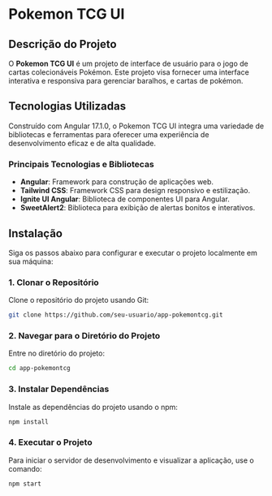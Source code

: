 # Pokemon TCG UI

## Descrição do Projeto

O **Pokemon TCG UI** é um projeto de interface de usuário para o jogo de cartas colecionáveis Pokémon. Este projeto visa fornecer uma interface interativa e responsiva para gerenciar baralhos,
e cartas de pokémon.

## Tecnologias Utilizadas

Construído com Angular 17.1.0, o Pokemon TCG UI integra uma variedade de bibliotecas e ferramentas para oferecer uma experiência de desenvolvimento eficaz e de alta qualidade.

### Principais Tecnologias e Bibliotecas

- **Angular**: Framework para construção de aplicações web.
- **Tailwind CSS**: Framework CSS para design responsivo e estilização.
- **Ignite UI Angular**: Biblioteca de componentes UI para Angular.
- **SweetAlert2**: Biblioteca para exibição de alertas bonitos e interativos.

## Instalação

Siga os passos abaixo para configurar e executar o projeto localmente em sua máquina:

### 1. Clonar o Repositório

Clone o repositório do projeto usando Git:

```bash
git clone https://github.com/seu-usuario/app-pokemontcg.git
```

### 2. Navegar para o Diretório do Projeto

Entre no diretório do projeto:

```bash
cd app-pokemontcg
```

### 3. Instalar Dependências

Instale as dependências do projeto usando o npm:

```bash
npm install
```

### 4. Executar o Projeto

Para iniciar o servidor de desenvolvimento e visualizar a aplicação, use o comando:

```bash
npm start
```